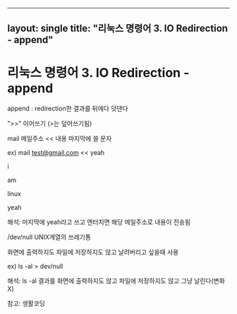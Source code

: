 

---
layout: single
title: "리눅스 명령어 3. IO Redirection - append"
---


# 리눅스 명령어 3. IO Redirection - append



append :  redirection한 결과를 뒤에다 덧댄다 

">>" 이어쓰기 (>는 덮어쓰기됨)





mail 메일주소 << 내용 마지막에 쓸 문자

ex) mail test@gmail.com << yeah

i

am

linux

yeah

해석: 마지막에 yeah라고 쓰고 엔터치면 해당 메일주소로 내용이 전송됨





/dev/null UNIX계열의 쓰레기통

화면에 출력하지도 파일에 저장하지도 않고 날려버리고 싶을때 사용

ex) ls -al > dev/null

해석: ls -al 결과를 화면에 출력하지도 않고 파일에 저장하지도 않고 그냥 날린다(변화X)

















참고: 생활코딩






